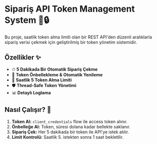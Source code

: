 # Sipariş API Token Management System 🚚🔒

Bu proje, saatlik token alma limiti olan bir REST API'den düzenli aralıklarla sipariş verisi çekmek için geliştirilmiş bir token yönetim sistemidir. 

## Özellikler ✨
- ⏱ **5 Dakikada Bir Otomatik Sipariş Çekme**
- 🔐 **Token Önbellekleme & Otomatik Yenileme**
- 🚫 **Saatlik 5 Token Alma Limiti**
- 🛡 **Thread-Safe Token Yönetimi**
- 📊 **Detaylı Loglama**

## Nasıl Çalışır? 🔧
1. **Token Al:** `client_credentials` flow ile access token alınır.
2. **Önbelleğe Al:** Token, süresi dolana kadar bellekte saklanır.
3. **Sipariş Çek:** Her 5 dakikada bir token ile API'ye istek atılır.
4. **Limit Kontrolü:** Saatlik 5. istekten sonra 1 saat bekletilir.
